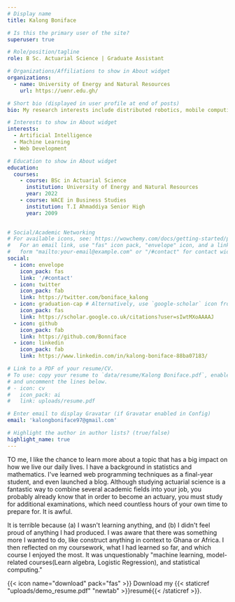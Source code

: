 ```yaml
---
# Display name
title: Kalong Boniface

# Is this the primary user of the site?
superuser: true

# Role/position/tagline
role: B Sc. Actuarial Science | Graduate Assistant

# Organizations/Affiliations to show in About widget
organizations:
  - name: University of Energy and Natural Resources
    url: https://uenr.edu.gh/

# Short bio (displayed in user profile at end of posts)
bio: My research interests include distributed robotics, mobile computing and programmable matter.

# Interests to show in About widget
interests:
  - Artificial Intelligence
  - Machine Learning
  - Web Development

# Education to show in About widget
education:
  courses:
    - course: BSc in Actuarial Science
      institution: University of Energy and Natural Resources
      year: 2022
    - course: WACE in Business Studies
      institution: T.I Ahmaddiya Senior High
      year: 2009
    

# Social/Academic Networking
# For available icons, see: https://wowchemy.com/docs/getting-started/page-builder/#icons
#   For an email link, use "fas" icon pack, "envelope" icon, and a link in the
#   form "mailto:your-email@example.com" or "/#contact" for contact widget.
social:
  - icon: envelope
    icon_pack: fas
    link: '/#contact'
  - icon: twitter
    icon_pack: fab
    link: https://twitter.com/boniface_kalong
  - icon: graduation-cap # Alternatively, use `google-scholar` icon from `ai` icon pack
    icon_pack: fas
    link: https://scholar.google.co.uk/citations?user=sIwtMXoAAAAJ
  - icon: github
    icon_pack: fab
    link: https://github.com/Bonniface
  - icon: linkedin
    icon_pack: fab
    link: https://www.linkedin.com/in/kalong-boniface-88ba07183/

# Link to a PDF of your resume/CV.
# To use: copy your resume to `data/resume/Kalong Boniface.pdf`, enable `ai` icons in `params.toml`,
# and uncomment the lines below.
# - icon: cv
#   icon_pack: ai
#   link: uploads/resume.pdf

# Enter email to display Gravatar (if Gravatar enabled in Config)
email: 'kalongboniface97@gmail.com'

# Highlight the author in author lists? (true/false)
highlight_name: true
---
```


TO me, I like the chance to learn more about a topic that has a big impact on how we live our daily lives. I have a background in statistics and mathematics. I've learned web programming techniques as a final-year student, and  even launched a blog. Although studying actuarial science is a fantastic way to combine several academic fields into your job, you probably already know that in order to become an actuary, you must study for additional examinations, which need countless hours of your own time to prepare for. It is awful.

It is terrible because (a) I wasn't learning anything, and (b) I didn't feel proud of anything I had produced. I was aware that there was something more I wanted to do, like construct anything in context to Ghana or Africa. I then reflected on my coursework, what I had learned so far, and which course I enjoyed the most. It was unquestionably "machine learning, model-related courses(Learn algebra, Logistic Regression), and statistical computing." 

{{< icon name="download" pack="fas" >}} Download my {{< staticref "uploads/demo_resume.pdf" "newtab" >}}resumé{{< /staticref >}}.
